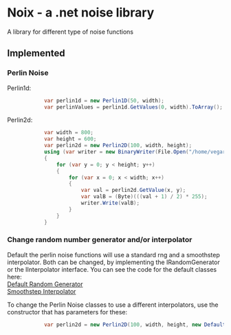 # Noix - a .net noise library

A library for different type of noise functions

## Implemented

### Perlin Noise

Perlin1d:

```csharp
            var perlin1d = new Perlin1D(50, width);
            var perlinValues = perlin1d.GetValues(0, width).ToArray();
```

Perlin2d:

```csharp
            var width = 800;
            var height = 600;
            var perlin2d = new Perlin2D(100, width, height);
            using (var writer = new BinaryWriter(File.Open("/home/vegardb/perlin.data", FileMode.Create)))
            {
                for (var y = 0; y < height; y++)
                {
                    for (var x = 0; x < width; x++)
                    {
                        var val = perlin2d.GetValue(x, y);
                        var valB = (Byte)(((val + 1) / 2) * 255);
                        writer.Write(valB);
                    }
                }
            }
```

### Change random number generator and/or interpolator

Default the perlin noise functions will use a standard rng and a smoothstep interpolator. Both can be changed, by implementing the IRandomGenerator or the IInterpolator interface.
You can see the code for the default classes here:  
[Default Random Generator](./Fantasista.Noix/DefaultRandomGenerator.cs)  
[Smoothstep Interpolator](Fantasista.Noix/SmoothStepInterpolater.cs)

To change the Perlin Noise classes to use a different interpolators, use the constructor that has parameters for these:

```csharp
            var perlin2d = new Perlin2D(100, width, height, new DefaultRandomGenerator(1), new SmoothStepInterpolater());
```
